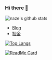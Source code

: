 ### Hi there 👋


![naze's github stats](https://github-readme-stats.vercel.app/api?username=singleBuck&show_icons=true&&theme=vue-dark)

- [Blog](www.singlebuck.cn)
- [掘金](https://juejin.cn/user/settings/profile)


[![Top Langs](https://github-readme-stats.vercel.app/api/top-langs/?username=singleBuck&layout=compact)](https://github.com/singleBuck/buck-blog-react)

[![ReadMe Card](https://github-readme-stats.vercel.app/api/pin/?username=singleBuck&repo=github-readme-stats&theme=vue-dark)](https://github.com/singleBuck/buck-blog-react)

<!--
**singleBuck/singleBuck** is a ✨ _special_ ✨ repository because its `README.md` (this file) appears on your GitHub profile.

Here are some ideas to get you started:

- 🔭 I’m currently working on ...
- 🌱 I’m currently learning ...
- 👯 I’m looking to collaborate on ...
- 🤔 I’m looking for help with ...
- 💬 Ask me about ...
- 📫 How to reach me: ...
- 😄 Pronouns: ...
- ⚡ Fun fact: ...
-->
